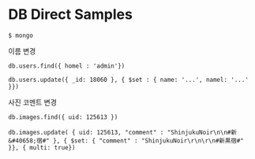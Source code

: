 # DB Direct Samples

    $ mongo

이름 변경

    db.users.find({ homel : 'admin'})

    db.users.update({ _id: 18060 }, { $set : { name: '...', namel: '...' }})

사진 코멘트 변경

    db.images.find({ uid: 125613 })

    db.images.update( { uid: 125613, "comment" : "ShinjukuNoir\n\n#新&#40658;宿#" }, { $set: { "comment" : "ShinjukuNoir\r\n\r\n#新黒宿#" }}, { multi: true})

